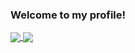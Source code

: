 <div>
  <h3>Welcome to my profile!</h3></h3>
</span>
</div>
<div>
  <a href="https://github.com/anuraghazra/github-readme-stats">
    <img align="center" src="https://github-readme-stats.vercel.app/api?username=lucasdrepper&theme=github_dark_dimmed&rank_icon=github" />
  </a>
  <a href="https://github.com/anuraghazra/convoychat">
    <img align="center" src="https://github-readme-stats.vercel.app/api/top-langs?username=lucasdrepper&langs_count=8&theme=github_dark_dimmed" />
  </a>
</div>

<!-- 
here is the repository from this stats, you can choose many types of colors there
https://github.com/anuraghazra/github-readme-stats 
 -->



